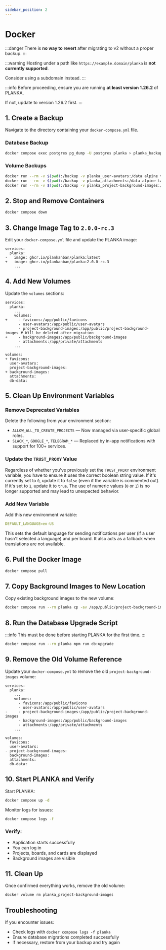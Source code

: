 ```yaml
---
sidebar_position: 2
---
```


# Docker

:::danger
There is **no way to revert** after migrating to v2 without a proper backup.
:::

:::warning
Hosting under a path like `https://example.domain/planka` is **not currently supported**.

Consider using a subdomain instead.
:::

:::info
Before proceeding, ensure you are running **at least version 1.26.2** of PLANKA.

If not, update to version 1.26.2 first.
:::

## 1. Create a Backup

Navigate to the directory containing your `docker-compose.yml` file.

### Database Backup

```bash
docker compose exec postgres pg_dump -U postgres planka > planka_backup_$(date +%Y%m%d).sql
```

### Volume Backups

```bash
docker run --rm -v $(pwd):/backup -v planka_user-avatars:/data alpine tar -czvf /backup/user-avatars.tar.gz -C /data .
docker run --rm -v $(pwd):/backup -v planka_attachments:/data alpine tar -czvf /backup/attachments.tar.gz -C /data .
docker run --rm -v $(pwd):/backup -v planka_project-background-images:/data alpine tar -czvf /backup/project-background-images.tar.gz -C /data .
```

## 2. Stop and Remove Containers

```bash
docker compose down
```

## 3. Change Image Tag to `2.0.0-rc.3`

Edit your `docker-compose.yml` file and update the PLANKA image:

```
services:
  planka:
-   image: ghcr.io/plankanban/planka:latest
+   image: ghcr.io/plankanban/planka:2.0.0-rc.3
    ...
```

## 4. Add New Volumes

Update the `volumes` sections:

```
services:
  planka:
    ...
    volumes:
+     - favicons:/app/public/favicons
      - user-avatars:/app/public/user-avatars
      - project-background-images:/app/public/project-background-images # Will be deleted after migration
+     - background-images:/app/public/background-images
      - attachments:/app/private/attachments
    ...

volumes:
+ favicons:
  user-avatars:
  project-background-images:
+ background-images:
  attachments:
  db-data:
```

## 5. Clean Up Environment Variables

### Remove Deprecated Variables

Delete the following from your environment section:

* `ALLOW_ALL_TO_CREATE_PROJECTS` — Now managed via user-specific global roles.
* `SLACK_*`, `GOOGLE_*`, `TELEGRAM_*` — Replaced by in-app notifications with support for 100+ services.

### Update the `TRUST_PROXY` Value

Regardless of whether you've previously set the `TRUST_PROXY` environment variable, you have to ensure it uses the correct boolean string value. If it's currently set to `0`, update it to `false` (even if the variable is commented out). If it's set to `1`, update it to `true`. The use of numeric values (`0` or `1`) is no longer supported and may lead to unexpected behavior.

### Add New Variable

Add this new environment variable:

```yaml
DEFAULT_LANGUAGE=en-US
```

This sets the default language for sending notifications per user (if a user hasn't selected a language) and per board. It also acts as a fallback when translations are not available.

## 6. Pull the Docker Image

```bash
docker compose pull
```

## 7. Copy Background Images to New Location

Copy existing background images to the new volume:

```bash
docker compose run --rm planka cp -av /app/public/project-background-images/. /app/public/background-images
```

## 8. Run the Database Upgrade Script

:::info
This must be done before starting PLANKA for the first time.
:::

```bash
docker compose run --rm planka npm run db:upgrade
```

## 9. Remove the Old Volume Reference

Update your `docker-compose.yml` to remove the old `project-background-images` volume:

```
services:
  planka:
    ...
    volumes:
      - favicons:/app/public/favicons
      - user-avatars:/app/public/user-avatars
-     - project-background-images:/app/public/project-background-images
      - background-images:/app/public/background-images
      - attachments:/app/private/attachments
    ...

volumes:
  favicons:
  user-avatars:
- project-background-images:
  background-images:
  attachments:
  db-data:
```

## 10. Start PLANKA and Verify

Start PLANKA:

```bash
docker compose up -d
```

Monitor logs for issues:

```bash
docker compose logs -f
```

### Verify:

- Application starts successfully
- You can log in
- Projects, boards, and cards are displayed
- Background images are visible

## 11. Clean Up

Once confirmed everything works, remove the old volume:

```bash
docker volume rm planka_project-background-images
```

## Troubleshooting

If you encounter issues:

- Check logs with `docker compose logs -f planka`
- Ensure database migrations completed successfully
- If necessary, restore from your backup and try again
